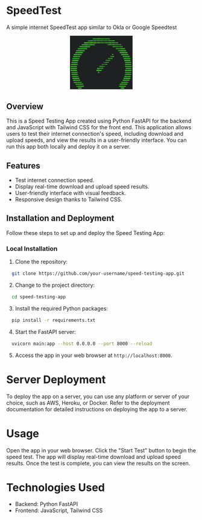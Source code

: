 # SpeedTest
A simple internet SpeedTest app similar to Okla or Google Speedtest

<p align="center" width="100%">
    <img width="33%" src="/static/img/SpeedTest%20Logo.jpg">
</p>

## Overview

This is a Speed Testing App created using Python FastAPI for the backend and JavaScript with Tailwind CSS for the front end. This application allows users to test their internet connection's speed, including download and upload speeds, and view the results in a user-friendly interface. You can run this app both locally and deploy it on a server.

## Features

- Test internet connection speed.
- Display real-time download and upload speed results.
- User-friendly interface with visual feedback.
- Responsive design thanks to Tailwind CSS.

## Installation and Deployment

Follow these steps to set up and deploy the Speed Testing App:

### Local Installation

1. Clone the repository:

```bash
  git clone https://github.com/your-username/speed-testing-app.git
```
2. Change to the project directory:

```bash
  cd speed-testing-app
```
3. Install the required Python packages:

```bash
  pip install -r requirements.txt
```
4. Start the FastAPI server:

```bash
  uvicorn main:app --host 0.0.0.0 --port 8000 --reload
```
5. Access the app in your web browser at `http://localhost:8000`.

# Server Deployment
To deploy the app on a server, you can use any platform or server of your choice, such as AWS, Heroku, or Docker. Refer to the deployment documentation for detailed instructions on deploying the app to a server.

# Usage
Open the app in your web browser.
Click the "Start Test" button to begin the speed test.
The app will display real-time download and upload speed results.
Once the test is complete, you can view the results on the screen.

# Technologies Used
- Backend: Python FastAPI
- Frontend: JavaScript, Tailwind CSS

